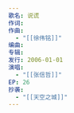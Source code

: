 ```yaml
---
歌名: 说谎
作词: 
作曲:
  - "[[徐伟铭]]"
编曲: 
专辑: 
发行: 2006-01-01
演唱:
  - "[[张信哲]]"
EP: 26
抄袭:
  - "[[天空之城]]"
---
```

